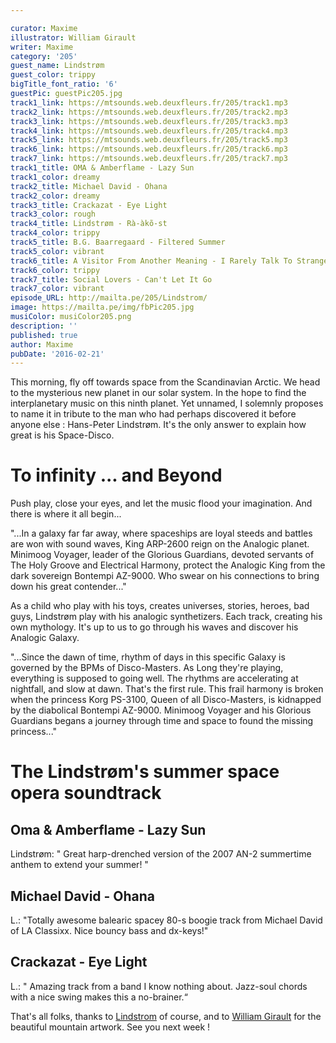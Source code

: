 ```yaml
---

curator: Maxime
illustrator: William Girault
writer: Maxime
category: '205'
guest_name: Lindstrøm
guest_color: trippy
bigTitle_font_ratio: '6'
guestPic: guestPic205.jpg
track1_link: https://mtsounds.web.deuxfleurs.fr/205/track1.mp3
track2_link: https://mtsounds.web.deuxfleurs.fr/205/track2.mp3
track3_link: https://mtsounds.web.deuxfleurs.fr/205/track3.mp3
track4_link: https://mtsounds.web.deuxfleurs.fr/205/track4.mp3
track5_link: https://mtsounds.web.deuxfleurs.fr/205/track5.mp3
track6_link: https://mtsounds.web.deuxfleurs.fr/205/track6.mp3
track7_link: https://mtsounds.web.deuxfleurs.fr/205/track7.mp3
track1_title: OMA & Amberflame - Lazy Sun
track1_color: dreamy
track2_title: Michael David - Ohana
track2_color: dreamy
track3_title: Crackazat - Eye Light
track3_color: rough
track4_title: Lindstrøm - Rà-àkõ-st
track4_color: trippy
track5_title: B.G. Baarregaard - Filtered Summer
track5_color: vibrant
track6_title: A Visitor From Another Meaning - I Rarely Talk To Strangers
track6_color: trippy
track7_title: Social Lovers - Can't Let It Go
track7_color: vibrant
episode_URL: http://mailta.pe/205/Lindstrom/
image: https://mailta.pe/img/fbPic205.jpg
musiColor: musiColor205.png
description: ''
published: true
author: Maxime
pubDate: '2016-02-21'
---
```





This morning, fly off towards space from the Scandinavian Arctic. We head to the mysterious new planet in our solar system. In the hope to find the interplanetary music on this ninth planet. Yet unnamed, I solemnly proposes to name it in tribute to the man who had perhaps discovered it before anyone else : Hans-Peter Lindstrøm. It's the only answer to explain how great is his Space-Disco. 

# To infinity ... and Beyond

Push play, close your eyes, and let the music flood your imagination. And there is where it all begin...

"...In a galaxy far far away, where spaceships are loyal steeds and battles are won with sound waves, King ARP-2600 reign on the Analogic planet. Minimoog Voyager, leader of the Glorious Guardians, devoted servants of The Holy Groove and Electrical Harmony, protect the Analogic King from the dark sovereign  Bontempi AZ-9000. Who swear on his connections to bring down his great contender..."

As a child who play with his toys, creates universes, stories, heroes, bad guys, Lindstrøm play with his analogic synthetizers. Each track, creating his own mythology. It's up to us to go through his waves and discover his Analogic Galaxy. 

"...Since the dawn of time, rhythm of days in this specific Galaxy is governed by the BPMs of Disco-Masters. As Long they're playing, everything is supposed to going well. The rhythms are accelerating at nightfall, and slow at dawn. That's the first rule. This frail harmony is broken when the princess Korg PS-3100, Queen of all Disco-Masters, is kidnapped by the diabolical Bontempi AZ-9000. Minimoog Voyager and his Glorious Guardians begans a journey through time and space to found the missing princess..."

# The Lindstrøm's summer space opera soundtrack
 
## Oma & Amberflame - Lazy Sun
Lindstrøm: " Great harp-drenched version of the 2007 AN-2 summertime anthem to extend your summer! "

## Michael David - Ohana
L.: "Totally awesome balearic spacey 80-s boogie track from Michael David of LA Classixx. Nice bouncy bass and dx-keys!"

## Crackazat - Eye Light
L.: " Amazing track from a band I know nothing about. Jazz-soul chords with a nice swing makes this a no-brainer.“
 

That's all folks, thanks to [Lindstrom](https://www.facebook.com/hplindstrom/?fref=ts) of course, and to [William Girault](https://www.facebook.com/Wllgr/?fref=ts) for the beautiful mountain artwork. See you next week !

